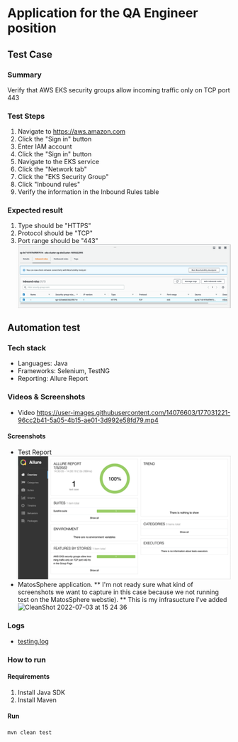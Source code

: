 # Application for the QA Engineer position

## Test Case
### Summary
Verify that AWS EKS security groups allow incoming traffic only on TCP port 443
### Test Steps
1. Navigate to https://aws.amazon.com
2. Click the "Sign in" button
3. Enter IAM account
4. Click the "Sign in" button
5. Navigate to the EKS service
6. Click the "Network tab"
7. Click the "EKS Security Group"
8. Click "Inbound rules"
9. Verify the information in the Inbound Rules table
### Expected result
1. Type should be "HTTPS"
2. Protocol should be "TCP"
3. Port range should be "443"
![expected_result](https://github.com/vietch2612/cloudmatos-test/blob/main/src/test/resources/reports/expected_result.png?raw=true)

## Automation test

### Tech stack
* Languages: Java
* Frameworks: Selenium, TestNG
* Reporting: Allure Report

### Videos & Screenshots
* Video https://user-images.githubusercontent.com/14076603/177031221-96cc2b41-5a05-4b15-ae01-3d992e58fd79.mp4

#### Screenshots
* Test Report ![test_report](https://github.com/vietch2612/cloudmatos-test/blob/main/src/test/resources/reports/test_report.png?raw=true)
* MatosSphere application. 
** I'm not ready sure what kind of screenshots we want to capture in this case because we not running test on the MatosSphere webstie).
** This is my infrasucture I've added ![CleanShot 2022-07-03 at 15 24 36](https://user-images.githubusercontent.com/14076603/177031546-b42d64f5-5f0c-405f-9e6a-20b7a03d0744.png)

### Logs
* [testing.log](https://github.com/vietch2612/cloudmatos-test/blob/main/testing.log)

### How to run
#### Requirements
1. Install Java SDK
2. Install Maven
#### Run
```mvn clean test```
